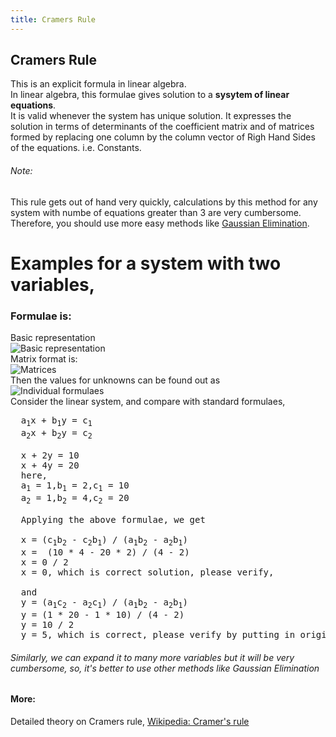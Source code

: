 ```yaml
---
title: Cramers Rule
---
```

## Cramers Rule
This is an explicit formula in linear algebra.<br>
In linear algebra, this formulae gives solution to a <b>sysytem of linear equations</b>.<br>
It is valid whenever the system has unique solution. It expresses the solution in terms of determinants of the coefficient matrix and of matrices formed by replacing one column by the column vector of Righ Hand Sides of the equations. i.e. Constants.
<br>

###### Note:
This rule gets out of hand very quickly, calculations by this method for any system with numbe of equations greater than 3 are very cumbersome.
<br>
Therefore, you should use more easy methods like [Gaussian Elimination](https://en.wikipedia.org/wiki/Gaussian_elimination).<br>

# Examples for a system with two variables,
### Formulae is:
  Basic representation<br>
  ![Basic representation](https://wikimedia.org/api/rest_v1/media/math/render/svg/4877b2a677a47973c8703266eeddc5c695653edd)
  <br>
  Matrix format is:<br>
  ![Matrices](https://wikimedia.org/api/rest_v1/media/math/render/svg/bb5d9569703337ad94d4badcfc4013af8cdfd6ac)
  <br>
  Then the values for unknowns can be found out as<br>
  ![Individual formulaes](https://wikimedia.org/api/rest_v1/media/math/render/svg/567da479f71b8d15a62e17388c0d1fff4550434a)
  <br>
Consider the linear system, and compare with standard formulaes,
<pre>
  a<sub>1</sub>x + b<sub>1</sub>y = c<sub>1</sub>
  a<sub>2</sub>x + b<sub>2</sub>y = c<sub>2</sub>
 
  x + 2y = 10
  x + 4y = 20
  here,
  a<sub>1</sub> = 1,b<sub>1</sub> = 2,c<sub>1</sub> = 10
  a<sub>2</sub> = 1,b<sub>2</sub> = 4,c<sub>2</sub> = 20
  
  Applying the above formulae, we get
  
  x = (c<sub>1</sub>b<sub>2</sub> - c<sub>2</sub>b<sub>1</sub>) / (a<sub>1</sub>b<sub>2</sub> - a<sub>2</sub>b<sub>1</sub>)
  x =  (10 * 4 - 20 * 2) / (4 - 2)
  x = 0 / 2
  x = 0, which is correct solution, please verify,
  
  and 
  y = (a<sub>1</sub>c<sub>2</sub> - a<sub>2</sub>c<sub>1</sub>) / (a<sub>1</sub>b<sub>2</sub> - a<sub>2</sub>b<sub>1</sub>)
  y = (1 * 20 - 1 * 10) / (4 - 2)
  y = 10 / 2
  y = 5, which is correct, please verify by putting in original equation
</pre>

###### Similarly, we can expand it to many more variables but it will be very cumbersome, so, it's better to use other methods like Gaussian Elimination
  
#### More:
<!-- Please add any articles you think might be helpful to read before writing the article -->
Detailed theory on Cramers rule,
[Wikipedia: Cramer's rule](https://en.wikipedia.org/wiki/Cramer%27s_rule)


